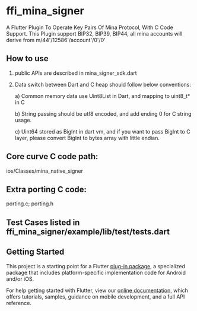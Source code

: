 # ffi_mina_signer

A Flutter Plugin To Operate Key Pairs Of Mina Protocol, With C Code Support.
This Plugin support BIP32, BIP39, BIP44, all mina accounts will derive from m/44'/12586'/account'/0'/0'

## How to use
1. public APIs are described in mina_signer_sdk.dart
2. Data switch between Dart and C heap should follow below conventions: 

   a) Common memory data use Uint8List in Dart, and mapping to uint8_t* in C 
   
   b) String passing should be utf8 encoded, and add ending 0 for C string usage. 
   
   c) Uint64 stored as BigInt in dart vm, and if you want to pass BigInt to C layer, please convert BigInt to bytes array with little endian. 
   

## Core curve C code path:
ios/Classes/mina_native_signer

## Extra porting C code:
porting.c; porting.h

## Test Cases listed in ffi_mina_signer/example/lib/test/tests.dart

## Getting Started

This project is a starting point for a Flutter
[plug-in package](https://flutter.dev/developing-packages/),
a specialized package that includes platform-specific implementation code for
Android and/or iOS.

For help getting started with Flutter, view our
[online documentation](https://flutter.dev/docs), which offers tutorials,
samples, guidance on mobile development, and a full API reference.

